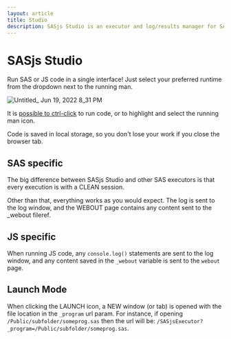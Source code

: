 ```yaml
---
layout: article
title: Studio
description: SASjs Studio is an executor and log/results manager for SAS and JS code
---
```


# SASjs Studio

Run SAS or JS code in a single interface!  Just select your preferred runtime from the dropdown next to the running man.

![Untitled_ Jun 19, 2022 8_31 PM](https://user-images.githubusercontent.com/4420615/174497164-fbe87231-a4e9-4de2-b5cc-d5328deff093.gif)

It is [possible to ctrl-click](https://github.com/sasjs/server/issues/119#issuecomment-1100668248) to run code, or to highlight and select the running man icon.

Code is saved in local storage, so you don't lose your work if you close the browser tab.

## SAS specific

The big difference between SASjs Studio and other SAS executors is that every execution is with a CLEAN session.

Other than that, everything works as you would expect.  The log is sent to the log window, and the WEBOUT page contains any content sent to the _webout fileref.

## JS specific

When running JS code, any `console.log()` statements are sent to the log window, and any content saved in the `_webout` variable is sent to the `webout` page.

## Launch Mode

When clicking the LAUNCH icon, a NEW window (or tab) is opened with the file location in the `_program` url param.  For instance, if opening `/Public/subfolder/someprog.sas` then the url will be: `/SASjsExecutor?_program=/Public/subfolder/someprog.sas`.
